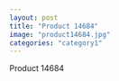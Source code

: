 ```yaml
---
layout: post
title: "Product 14684"
image: "product14684.jpg"
categories: "category1"
---
```

Product 14684
